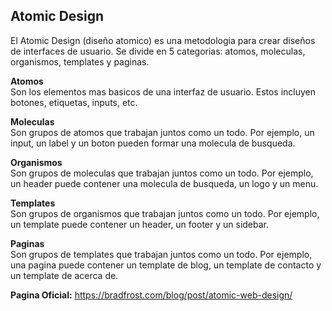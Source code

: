 ## Atomic Design 
 
El Atomic Design (diseño atomico) es una metodologia para crear diseños de interfaces de usuario. Se divide en 5 categorias: atomos, moleculas, organismos, templates y paginas.  

**Atomos**  
Son los elementos mas basicos de una interfaz de usuario. Estos incluyen botones, etiquetas, inputs, etc.  

**Moleculas**  
Son grupos de atomos que trabajan juntos como un todo. Por ejemplo, un input, un label y un boton pueden formar una molecula de busqueda.  

**Organismos**  
Son grupos de moleculas que trabajan juntos como un todo. Por ejemplo, un header puede contener una molecula de busqueda, un logo y un menu.  

**Templates**  
Son grupos de organismos que trabajan juntos como un todo. Por ejemplo, un template puede contener un header, un footer y un sidebar.  

**Paginas**  
Son grupos de templates que trabajan juntos como un todo. Por ejemplo, una pagina puede contener un template de blog, un template de contacto y un template de acerca de.  

**Pagina Oficial:**
https://bradfrost.com/blog/post/atomic-web-design/